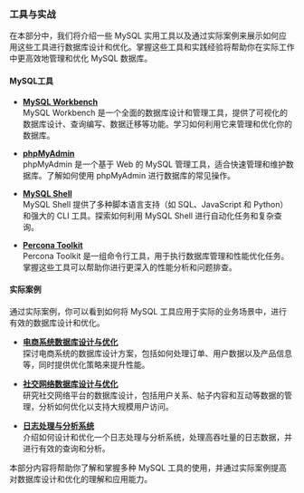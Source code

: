 ### 工具与实战

在本部分中，我们将介绍一些 MySQL 实用工具以及通过实际案例来展示如何应用这些工具进行数据库设计和优化。掌握这些工具和实践经验将帮助你在实际工作中更高效地管理和优化 MySQL 数据库。

#### **MySQL工具**

- **[MySQL Workbench](mysql-workbench.md)**  
  MySQL Workbench 是一个全面的数据库设计和管理工具，提供了可视化的数据库设计、查询编写、数据迁移等功能。学习如何利用它来管理和优化你的数据库。

- **[phpMyAdmin](phpmyadmin.md)**  
  phpMyAdmin 是一个基于 Web 的 MySQL 管理工具，适合快速管理和维护数据库。了解如何使用 phpMyAdmin 进行数据库的常见操作。

- **[MySQL Shell](mysql-shell.md)**  
  MySQL Shell 提供了多种脚本语言支持（如 SQL、JavaScript 和 Python）和强大的 CLI 工具。探索如何利用 MySQL Shell 进行自动化任务和复杂查询。

- **[Percona Toolkit](percona-toolkit.md)**  
  Percona Toolkit 是一组命令行工具，用于执行数据库管理和性能优化任务。掌握这些工具可以帮助你进行更深入的性能分析和问题排查。

#### **实际案例**

通过实际案例，你可以看到如何将 MySQL 工具应用于实际的业务场景中，进行有效的数据库设计和优化。

- **[电商系统数据库设计与优化](e-commerce-system.md)**  
  探讨电商系统的数据库设计方案，包括如何处理订单、用户数据以及产品信息等，同时提供优化策略来提升性能。

- **[社交网络数据库设计与优化](social-network-system.md)**  
  研究社交网络平台的数据库设计，包括用户关系、帖子内容和互动等数据的管理，分析如何优化以支持大规模用户访问。

- **[日志处理与分析系统](log-processing-analysis.md)**  
  介绍如何设计和优化一个日志处理与分析系统，处理高吞吐量的日志数据，并进行有效的查询和分析。

本部分内容将帮助你了解和掌握多种 MySQL 工具的使用，并通过实际案例提高对数据库设计和优化的理解和应用能力。